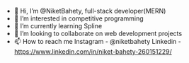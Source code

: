 - 👋 Hi, I’m @NiketBahety, full-stack developer(MERN)
- 👀 I’m interested in competitive programming
- 🌱 I’m currently learning Spline 
- 💞️ I’m looking to collaborate on web development projects 
- 📫 How to reach me Instagram - @niketbahety Linkedin - https://www.linkedin.com/in/niket-bahety-260151229/

<!---
NiketBahety/NiketBahety is a ✨ special ✨ repository because its `README.md` (this file) appears on your GitHub profile.
You can click the Preview link to take a look at your changes.
--->
